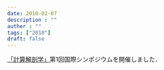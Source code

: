 ```yaml
---
date: 2010-02-07
description : ""
auther : ""
tags: ["2010"]
draft: false
---
```

[「計算解剖学」](http://www.mext.go.jp/a_menu/shinkou/hojyo/chukan-jigohyouka/1316673.htm)第1回国際シンポジウムを開催しました．
